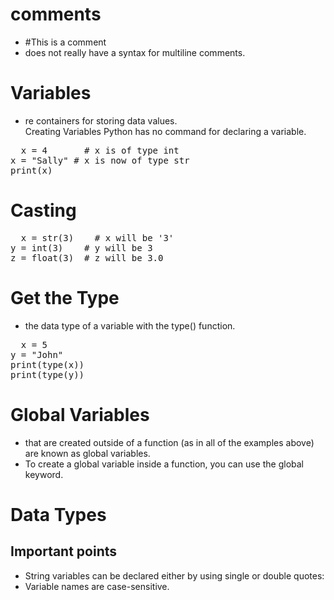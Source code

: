 # comments
 + #This is a comment<br/>
 +  does not really have a syntax for multiline comments.<br/>
# Variables
+ re containers for storing data values.<br/>
Creating Variables
Python has no command for declaring a variable.
<pre>
  x = 4       # x is of type int
x = "Sally" # x is now of type str
print(x)
</pre>
# Casting 
<pre>
  x = str(3)    # x will be '3'
y = int(3)    # y will be 3
z = float(3)  # z will be 3.0
</pre>
# Get the Type
+ the data type of a variable with the type() function.<br/>
<pre>
  x = 5
y = "John"
print(type(x))
print(type(y))
</pre>
# Global Variables
+  that are created outside of a function (as in all of the examples above) are known as global variables.<br/>
+ To create a global variable inside a function, you can use the global keyword.<br/>
# Data Types 

## Important points 
+ String variables can be declared either by using single or double quotes:<br/>
+ Variable names are case-sensitive.

